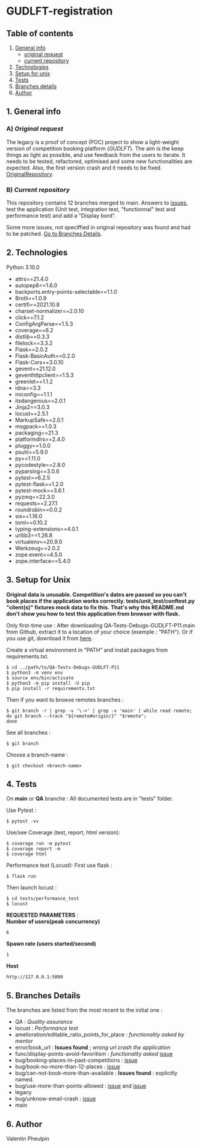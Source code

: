 # GUDLFT-registration 

## Table of contents

1. [General info](#1-general-info)
    - [original request](#a-original-request)
    - [current repository](#b-current-repository)
2. [Technologies](#2-technologies)
3. [Setup for unix](#3-setup-for-unix)
4. [Tests](#4-tests)
5. [Branches details](#5-branches-details)
6. [Author](#6-author)


## 1. General info
### A) *Original request*

The legacy is a proof of concept (POC) project to show a light-weight version of competition booking platform (*GUDLFT*). The aim is the keep things as light as possible, and use feedback from the users to iterate. It needs to be tested, refactored, optimised and some new functionalities are expected.
Also, the first version crash and it needs to be fixed. [OriginalRepository](https://github.com/OpenClassrooms-Student-Center/Python_Testing).

### B) *Current repository*

This repository contains 12 branches merged to main. Answers to [issues](https://github.com/OpenClassrooms-Student-Center/Python_Testing/issues), test the application (Unit test, integration test, "functionnal" test and performance test) and add a "Display bord".

Some more issues, not speciffied in original repository was found and had to be patched.
[Go to Branches Details](https://github.com/ValentinPhB/QA-Tests-Debugs-GUDLFT-P11/edit/main/README.md#5-branches-details).


## 2. Technologies

Python 3.10.0

* attrs==21.4.0
* autopep8==1.6.0
* backports.entry-points-selectable==1.1.0
* Brotli==1.0.9
* certifi==2021.10.8
* charset-normalizer==2.0.10
* click==7.1.2
* ConfigArgParse==1.5.3
* coverage==6.2
* distlib==0.3.3
* filelock==3.3.2
* Flask==2.0.2
* Flask-BasicAuth==0.2.0
* Flask-Cors==3.0.10
* gevent==21.12.0
* geventhttpclient==1.5.3
* greenlet==1.1.2
* idna==3.3
* iniconfig==1.1.1
* itsdangerous==2.0.1
* Jinja2==3.0.3
* locust==2.5.1
* MarkupSafe==2.0.1
* msgpack==1.0.3
* packaging==21.3
* platformdirs==2.4.0
* pluggy==1.0.0
* psutil==5.9.0
* py==1.11.0
* pycodestyle==2.8.0
* pyparsing==3.0.6
* pytest==6.2.5
* pytest-flask==1.2.0
* pytest-mock==3.6.1
* pyzmq==22.3.0
* requests==2.27.1
* roundrobin==0.0.2
* six==1.16.0
* toml==0.10.2
* typing-extensions==4.0.1
* urllib3==1.26.8
* virtualenv==20.9.0
* Werkzeug==2.0.2
* zope.event==4.5.0
* zope.interface==5.4.0

## 3. Setup for Unix

__Original data is unusable. Competition's dates are passed so you can't book places if the application works correctly.
tests/unit_test/conftest.py "client(s)" fixtures mock data to fix this.__
__That's why this README.md don't show you how to test this application from browser with flask.__

Only first-time use :
After downloading QA-Tests-Debugs-GUDLFT-P11.main from Github, extract it to a location of your choice (exemple : "PATH").
Or if you use git, download it from [here](https://github.com/ValentinPhB/QA-Tests-Debugs-GUDLFT-P11).

Create a virtual environment in "PATH" and install packages from requirements.txt.
```
$ cd ../path/to/QA-Tests-Debugs-GUDLFT-P11
$ python3 -m venv env
$ source env/bin/activate
$ python3 -m pip install -U pip
$ pip install -r requirements.txt
```

Then if you want to browse remotes branches :
```
$ git branch -r | grep -v '\->' | grep -v 'main' | while read remote; do git branch --track "${remote#origin/}" "$remote";
done
```

See all branches :
```
$ git branch
```

Choose a branch-name :
```
$ git checkout <branch-name>
```

## 4. Tests
On __main__ or __QA__ branche :
All documented tests are in "tests" folder.

Use Pytest :
```
$ pytest -vv
```

Use/see Coverage (test, report, html version):
```
$ coverage run -m pytest
$ coverage report -m
$ coverage html
```

Performance test (Locust):
First use flask :
```
$ flask run
```

Then launch locust :
```
$ cd tests/performance_test
$ locust
```
__REQUESTED PARAMETERS__ :  
__Number of users(peak concurrency)__
```
6
```
__Spawn rate (users started/second)__
```
1
```
__Host__
```
http://127.0.0.1:5000 
```

## 5. Branches Details
The branches are listed from the most recent to the initial one :

* QA : *Quality assurance*
* locust : *Performance test*
* amelioration/editable_ratio_points_for_place : *functionality asked by mentor*
* error/book_url : __Issues found__ ; *wrong url crash the application*
* func/display-points-avoid-favoritism : *functionality asked* [issue](https://github.com/OpenClassrooms-Student-Center/Python_Testing/issues/7)
* bug/booking-places-in-past-competitions : [issue](https://github.com/OpenClassrooms-Student-Center/Python_Testing/issues/5)
* bug/book-no-more-than-12-places : [issue](https://github.com/OpenClassrooms-Student-Center/Python_Testing/issues/4)
* bug/can-not-book-more-than-available : __Issues found__ : explicitly named. 
* bug/use-more-than-points-allowed : [issue](https://github.com/OpenClassrooms-Student-Center/Python_Testing/issues/2) and [issue](https://github.com/OpenClassrooms-Student-Center/Python_Testing/issues/6)
* legacy 
* bug/unknow-email-crash : [issue](https://github.com/OpenClassrooms-Student-Center/Python_Testing/issues/1)
* main


## 6. Author

Valentin Pheulpin
